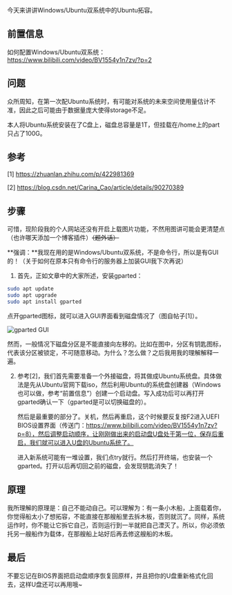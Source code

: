今天来讲讲Windows/Ubuntu双系统中的Ubuntu拓容。

## 前置信息

如何配置Windows/Ubuntu双系统：https://www.bilibili.com/video/BV1554y1n7zv/?p=2

## 问题

众所周知，在第一次配Ubuntu系统时，有可能对系统的未来空间使用量估计不准，因此之后可能由于数据量庞大使得storage不足。

本人将Ubuntu系统安装在了C盘上，磁盘总容量是1T，但挂载在/home上的part只占了100G。

## 参考

[1] https://zhuanlan.zhihu.com/p/422981369

[2] https://blog.csdn.net/Carina_Cao/article/details/90270389

## 步骤

可惜，现阶段我的个人网站还没有开启上载图片功能，不然用图讲可能会更清楚点（也许哪天添加一个博客插件）~~（题外话）~~

**强调：**我现在用的是Windows/Ubuntu双系统，不是命令行，所以是有GUI的！（关于如何在原本只有命令行的服务器上加装GUI我下次再说）

1. 首先，正如文章中的大家所述，安装gparted：

```bash
sudo apt update
sudo apt upgrade
sudo apt install gparted
```

点开gparted图标，就可以进入GUI界面看到磁盘情况了（图自帖子[1]）。

![gparted GUI](https://pic3.zhimg.com/v2-495d7f5b1d7636fdcac55588c300e732_r.jpg)

然而，一般情况下磁盘分区是不能直接向左移的。比如在图中，分区有钥匙图标，代表该分区被锁定，不可随意移动。为什么？怎么做？之后我用我的理解解释一遍。



2. 参考[2]，我们首先需要准备一个外接磁盘，将其做成Ubuntu系统盘。具体做法是先从Ubuntu官网下载iso，然后利用Ubuntu的系统盘创建器（Windows也可以做，参考“前置信息”）创建一个启动盘。写入成功后可以再打开gparted确认一下（gparted是可以切换磁盘的）。

   然后是最重要的部分了。关机，然后再重启，这个时候要反复按F2进入UEFI BIOS设置界面（传送门：https://www.bilibili.com/video/BV1554y1n7zv?p=8），然后调整启动顺序，让刚刚做出来的启动盘U盘处于第一位，保存后重启，我们就可以进入U盘的Ubuntu系统了。

   进入新系统可能有一堆设置，我们点try就行。然后打开终端，也安装一个gparted。打开以后再切回之前的磁盘，会发现钥匙消失了！

## 原理

我所理解的原理是：自己不能动自己。可以理解为：有一条小木船，上面载着你，你觉得船太小了想拓容，不能直接在那艘船里去拆木板，否则就沉了。同样，系统运作时，你不能让它拆它自己，否则运行到一半就把自己湮灭了。所以，你必须依托另一艘船作为载体，在那艘船上站好后再去修这艘船的木板。

## 最后

不要忘记在BIOS界面把启动盘顺序恢复回原样，并且把你的U盘重新格式化回去，这样U盘还可以再用哦~